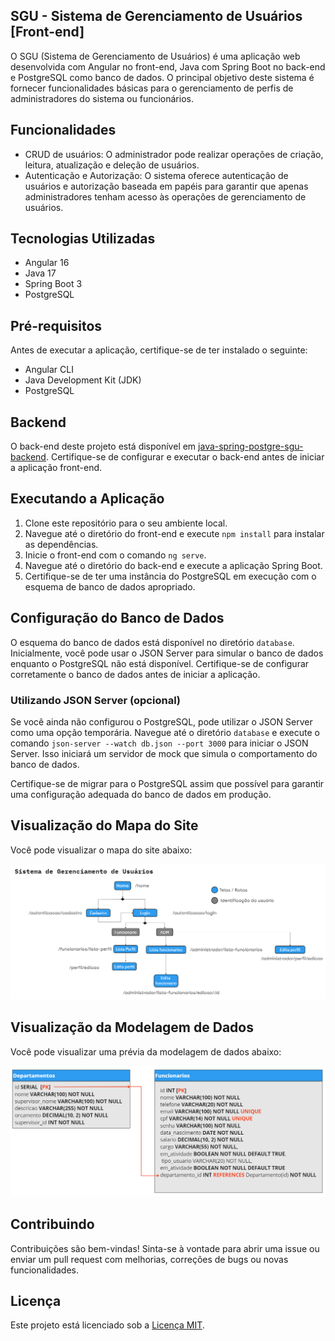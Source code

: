 ## SGU - Sistema de Gerenciamento de Usuários [Front-end]

O SGU (Sistema de Gerenciamento de Usuários) é uma aplicação web desenvolvida com Angular no front-end, Java com Spring Boot no back-end e PostgreSQL como banco de dados. O principal objetivo deste sistema é fornecer funcionalidades básicas para o gerenciamento de perfis de administradores do sistema ou funcionários.

## Funcionalidades

- CRUD de usuários: O administrador pode realizar operações de criação, leitura, atualização e deleção de usuários.
- Autenticação e Autorização: O sistema oferece autenticação de usuários e autorização baseada em papéis para garantir que apenas administradores tenham acesso às operações de gerenciamento de usuários.

## Tecnologias Utilizadas

- Angular 16
- Java 17
- Spring Boot 3
- PostgreSQL

## Pré-requisitos

Antes de executar a aplicação, certifique-se de ter instalado o seguinte:

- Angular CLI
- Java Development Kit (JDK)
- PostgreSQL

## Backend

O back-end deste projeto está disponível em [java-spring-postgre-sgu-backend](https://github.com/GiselleBarbosa/java-spring-postgre-sgu-backend). Certifique-se de configurar e executar o back-end antes de iniciar a aplicação front-end.

## Executando a Aplicação

1. Clone este repositório para o seu ambiente local.
2. Navegue até o diretório do front-end e execute `npm install` para instalar as dependências.
3. Inicie o front-end com o comando `ng serve`.
4. Navegue até o diretório do back-end e execute a aplicação Spring Boot.
5. Certifique-se de ter uma instância do PostgreSQL em execução com o esquema de banco de dados apropriado.

## Configuração do Banco de Dados

O esquema do banco de dados está disponível no diretório `database`. Inicialmente, você pode usar o JSON Server para simular o banco de dados enquanto o PostgreSQL não está disponível. Certifique-se de configurar corretamente o banco de dados antes de iniciar a aplicação.

### Utilizando JSON Server (opcional)

Se você ainda não configurou o PostgreSQL, pode utilizar o JSON Server como uma opção temporária. Navegue até o diretório `database` e execute o comando `json-server --watch db.json --port 3000` para iniciar o JSON Server. Isso iniciará um servidor de mock que simula o comportamento do banco de dados.

Certifique-se de migrar para o PostgreSQL assim que possível para garantir uma configuração adequada do banco de dados em produção.

## Visualização do Mapa do Site

Você pode visualizar o mapa do site abaixo:

![Mapa do Site](src/assets/docs/mapa_site.png)

## Visualização da Modelagem de Dados

Você pode visualizar uma prévia da modelagem de dados abaixo:

![Modelagem de Dados](src/assets/docs/modelagem_inicial.png)

## Contribuindo

Contribuições são bem-vindas! Sinta-se à vontade para abrir uma issue ou enviar um pull request com melhorias, correções de bugs ou novas funcionalidades.

## Licença

Este projeto está licenciado sob a [Licença MIT](https://opensource.org/licenses/MIT).
